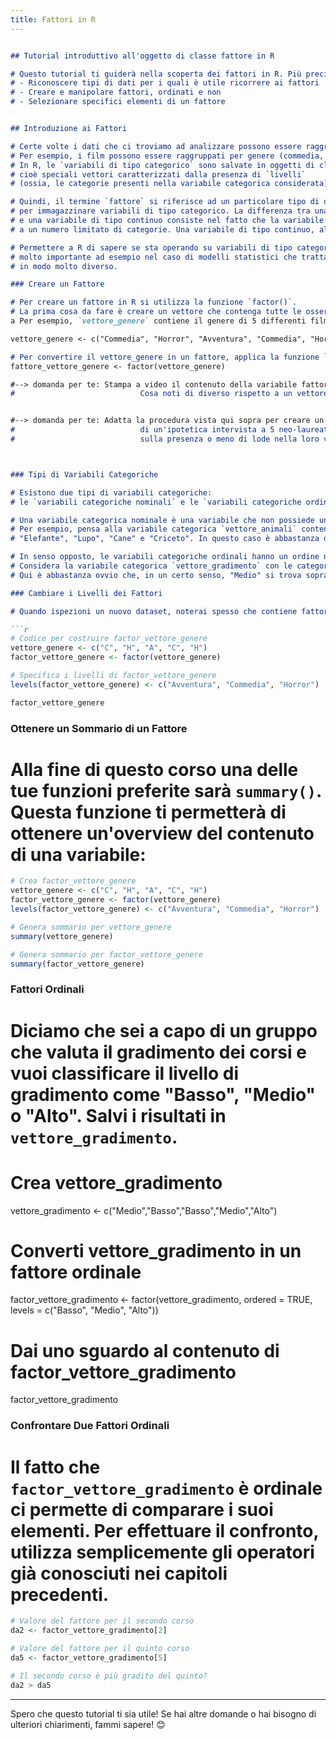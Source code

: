 ```yaml
---
title: Fattori in R
---
```


```markdown

## Tutorial introduttivo all'oggetto di classe fattore in R

# Questo tutorial ti guiderà nella scoperta dei fattori in R. Più precisamente, imparerai a:
# - Riconoscere tipi di dati per i quali è utile ricorrere ai fattori
# - Creare e manipolare fattori, ordinati e non
# - Selezionare specifici elementi di un fattore


## Introduzione ai Fattori

# Certe volte i dati che ci troviamo ad analizzare possono essere raggruppati in un certo numero di categorie.
# Per esempio, i film possono essere raggruppati per genere (commedia, horror, avventura...).
# In R, le `variabili di tipo categorico` sono salvate in oggetti di classe `fattore`,
# cioè speciali vettori caratterizzati dalla presenza di `livelli`
# (ossia, le categorie presenti nella variabile categorica considerata). 

# Quindi, il termine `fattore` si riferisce ad un particolare tipo di oggetto utilizzato
# per immagazzinare variabili di tipo categorico. La differenza tra una variabile di tipo categorico
# e una variabile di tipo continuo consiste nel fatto che la variabile categorica può appartenere
# a un numero limitato di categorie. Una variabile di tipo continuo, al contrario, può assumere infiniti valori.

# Permettere a R di sapere se sta operando su variabili di tipo categorico o continuo può essere
# molto importante ad esempio nel caso di modelli statistici che trattano i due tipi di variabile
# in modo molto diverso.

### Creare un Fattore

# Per creare un fattore in R si utilizza la funzione `factor()`.
# La prima cosa da fare è creare un vettore che contenga tutte le osservazioni di interesse.
a Per esempio, `vettore_genere` contiene il genere di 5 differenti film:

vettore_genere <- c("Commedia", "Horror", "Avventura", "Commedia", "Horror")

# Per convertire il vettore_genere in un fattore, applica la funzione `factor()`
fattore_vettore_genere <- factor(vettore_genere)

#--> domanda per te: Stampa a video il contenuto della variabile fattore_vettore_genere.
#                            Cosa noti di diverso rispetto a un vettore?


#--> domanda per te: Adatta la procedura vista qui sopra per creare un fattore dei risultati
#                            di un'ipotetica intervista a 5 neo-laureati
#                            sulla presenza o meno di lode nella loro votazione di laurea



### Tipi di Variabili Categoriche

# Esistono due tipi di variabili categoriche:
# le `variabili categoriche nominali` e le `variabili categoriche ordinali`.

# Una variabile categorica nominale è una variabile che non possiede un ordine naturale.
# Per esempio, pensa alla variabile categorica `vettore_animali` contenente le categorie
# "Elefante", "Lupo", "Cane" e "Criceto". In questo caso è abbastanza difficile ordinare le categorie.

# In senso opposto, le variabili categoriche ordinali hanno un ordine naturale.
# Considera la variabile categorica `vettore_gradimento` con le categorie "Basso", "Medio" e "Alto".
# Qui è abbastanza ovvio che, in un certo senso, "Medio" si trova sopra a "Basso" e "Alto" si trova sopra a "Medio".

### Cambiare i Livelli dei Fattori

# Quando ispezioni un nuovo dataset, noterai spesso che contiene fattori con diversi livelli. Tuttavia, alcune volte ti capiterà di voler cambiare il nome di questi livelli per ragioni di chiarezza (o altro). R ti permette di effettuare questa operazione utilizzando la funzione `levels()`:

```r
# Codice per costruire factor_vettore_genere
vettore_genere <- c("C", "H", "A", "C", "H")
factor_vettore_genere <- factor(vettore_genere)

# Specifica i livelli di factor_vettore_genere
levels(factor_vettore_genere) <- c("Avventura", "Commedia", "Horror")

factor_vettore_genere
```

### Ottenere un Sommario di un Fattore

# Alla fine di questo corso una delle tue funzioni preferite sarà `summary()`. Questa funzione ti permetterà di ottenere un'overview del contenuto di una variabile:

```r
# Crea factor_vettore_genere
vettore_genere <- c("C", "H", "A", "C", "H")
factor_vettore_genere <- factor(vettore_genere)
levels(factor_vettore_genere) <- c("Avventura", "Commedia", "Horror")

# Genera sommario per vettore_genere
summary(vettore_genere)

# Genera sommario per factor_vettore_genere
summary(factor_vettore_genere)
```

### Fattori Ordinali

# Diciamo che sei a capo di un gruppo che valuta il gradimento dei corsi e vuoi classificare il livello di gradimento come "Basso", "Medio" o "Alto". Salvi i risultati in `vettore_gradimento`.

# Crea vettore_gradimento
vettore_gradimento <- c("Medio","Basso","Basso","Medio","Alto")

# Converti vettore_gradimento in un fattore ordinale
factor_vettore_gradimento <- factor(vettore_gradimento, ordered = TRUE, levels = c("Basso", "Medio", "Alto"))

# Dai uno sguardo al contenuto di factor_vettore_gradimento
factor_vettore_gradimento

### Confrontare Due Fattori Ordinali

# Il fatto che `factor_vettore_gradimento` è ordinale ci permette di comparare i suoi elementi. Per effettuare il confronto, utilizza semplicemente gli operatori già conosciuti nei capitoli precedenti.

```r
# Valore del fattore per il secondo corso
da2 <- factor_vettore_gradimento[2]

# Valore del fattore per il quinto corso
da5 <- factor_vettore_gradimento[5]

# Il secondo corso è più gradito del quinto?
da2 > da5
```

---

Spero che questo tutorial ti sia utile! Se hai altre domande o hai bisogno di ulteriori chiarimenti, fammi sapere! 😊


```
